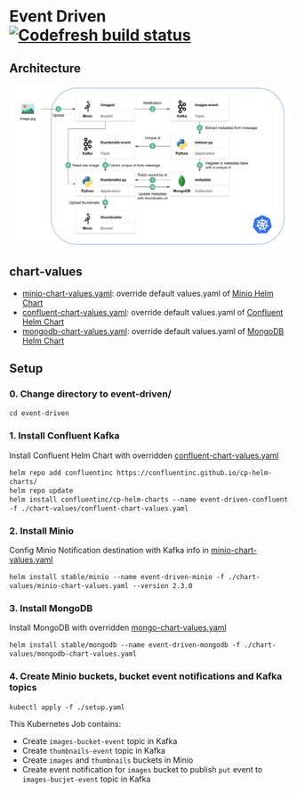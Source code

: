 # Event Driven [![Codefresh build status]( https://g.codefresh.io/api/badges/pipeline/qshao-pivotal_marketplace/qshao-pivotal%2Fdata-on-k8s%2Fdata-on-k8s?branch=master&key=eyJhbGciOiJIUzI1NiJ9.NWMxYWE4MTZlNWFiYjUwNGU1MjljNTY3.6aWX049NTXW6u_sh7DqsbusOf606eHaoVUw7wD-NHeo&type=cf-2)]( https://g.codefresh.io/pipelines/data-on-k8s/builds?repoOwner=qshao-pivotal&repoName=data-on-k8s&serviceName=qshao-pivotal%2Fdata-on-k8s&filter=trigger:build~Build;branch:master;pipeline:5c400cf7b131c12cfe2e69ca~data-on-k8s)

## Architecture
![](event-driven-architecture.png)
## chart-values
  - [minio-chart-values.yaml](chart-values/minio-chart-values.yaml): override default values.yaml of [Minio Helm Chart](https://github.com/helm/charts/tree/master/stable/minio)
  - [confluent-chart-values.yaml](chart-values/confluent-chart-values.yaml): override default values.yaml of [Confluent Helm Chart](https://github.com/confluentinc/cp-helm-charts)
  - [mongodb-chart-values.yaml](chart-values/mongodb-chart-values.yaml): override default values.yaml of [MongoDB Helm Chart](https://github.com/helm/charts/tree/master/stable/mongodb)
## Setup
### 0. Change directory to event-driven/
```
cd event-driven
```
### 1. Install Confluent Kafka
Install Confluent Helm Chart with overridden [confluent-chart-values.yaml](chart-values/confluent-chart-values.yaml)
```
helm repo add confluentinc https://confluentinc.github.io/cp-helm-charts/
helm repo update
helm install confluentinc/cp-helm-charts --name event-driven-confluent -f ./chart-values/confluent-chart-values.yaml
```
### 2. Install Minio
Config Minio Notification destination with Kafka info in [minio-chart-values.yaml](chart-values/minio-chart-values.yaml)
```
helm install stable/minio --name event-driven-minio -f ./chart-values/minio-chart-values.yaml --version 2.3.0
```
### 3. Install MongoDB
Install MongoDB with overridden [mongo-chart-values.yaml](chart-values/mongodb-chart-values.yaml)
```
helm install stable/mongodb --name event-driven-mongodb -f ./chart-values/mongodb-chart-values.yaml
```
### 4. Create Minio buckets, bucket event notifications and Kafka topics 
```
kubectl apply -f ./setup.yaml
```
This Kubernetes Job contains:
  - Create `images-bucket-event` topic in Kafka
  - Create `thumbnails-event` topic in Kafka
  - Create `images` and `thumbnails` buckets in Minio
  - Create event notification for `images` bucket to publish `put` event to `images-bucjet-event` topic in Kafka